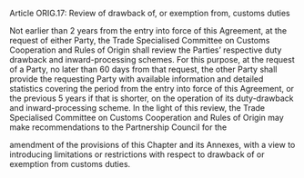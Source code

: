 Article ORIG.17: Review of drawback of, or exemption from, customs duties

Not earlier than 2 years from the entry into force of this Agreement, at the request of either Party, the Trade Specialised Committee on Customs Cooperation and Rules of Origin shall review the Parties’ respective duty drawback and inward-processing schemes. For this purpose, at the request of a Party, no later than 60 days from that request, the other Party shall provide the requesting Party with available information and detailed statistics covering the period from the entry into force of this Agreement, or the previous 5 years if that is shorter, on the operation of its duty-drawback and inward-processing scheme. In the light of this review, the Trade Specialised Committee on Customs Cooperation and Rules of Origin may make recommendations to the Partnership Council for the
 

amendment of the provisions of this Chapter and its Annexes, with a view to introducing limitations or restrictions with respect to drawback of or exemption from customs duties.
